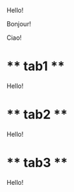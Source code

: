 <!-- tabs:start -->

<!-- tab:English -->

Hello!

<!-- tab:French -->

Bonjour!

<!-- tab:Italian -->

Ciao!

<!-- tabs:end -->








<!-- tabs:start -->

# ** tab1 **

Hello!

# ** tab2 **

Hello!

# ** tab3 **

Hello!

<!-- tabs:end -->
